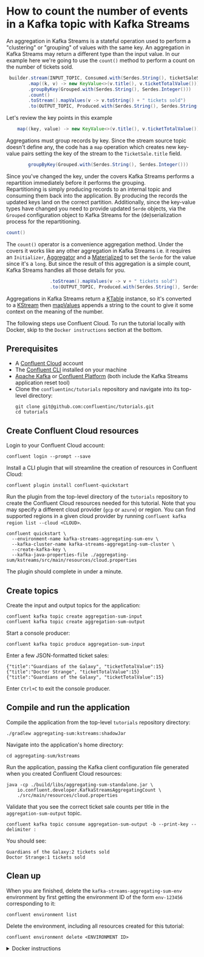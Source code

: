 <!-- title: How to count the number of events in a Kafka topic with Kafka Streams -->
<!-- description: In this tutorial, learn how to count the number of events in a Kafka topic with Kafka Streams, with step-by-step instructions and supporting code. -->

# How to count the number of events in a Kafka topic with Kafka Streams

An aggregation in Kafka Streams is a stateful operation used to perform a "clustering" or "grouping" of values with
the same key.  An aggregation in Kafka Streams may return a different type than the input value.  In our example here
we're going to use the `count()` method to perform a count on the number of tickets sold.

``` java
 builder.stream(INPUT_TOPIC, Consumed.with(Serdes.String(), ticketSaleSerde))
        .map((k, v) -> new KeyValue<>(v.title(), v.ticketTotalValue()))
        .groupByKey(Grouped.with(Serdes.String(), Serdes.Integer()))
        .count()
        .toStream().mapValues(v -> v.toString() + " tickets sold")
        .to(OUTPUT_TOPIC, Produced.with(Serdes.String(), Serdes.String()));
```

Let's review the key points in this example

``` java
    map((key, value) -> new KeyValue<>(v.title(), v.ticketTotalValue()))
```  

Aggregations must group records by key.  Since the stream source topic doesn't define any, the code has a `map` operation which creates new key-value pairs setting the key of the stream to the `TicketSale.title` field.

``` java
        groupByKey(Grouped.with(Serdes.String(), Serdes.Integer()))
```

Since you've changed the key, under the covers Kafka Streams performs a repartition immediately before it performs the grouping.  
Repartitioning is simply producing records to an internal topic and consuming them back into the application.   By producing the records the updated keys land on
the correct partition. Additionally, since the key-value types have changed you need to provide updated `Serde` objects, via the `Grouped` configuration object
to Kafka Streams for the (de)serialization process for the repartitioning.

``` java
count()
```

The `count()` operator is a convenience aggregation method.  Under the covers it works like any other aggregation in Kafka Streams i.e. it requires an
`Initializer`, [Aggregator](https://javadoc.io/static/org.apache.kafka/kafka-streams/3.6.0/org/apache/kafka/streams/kstream/Aggregator.html) and a [Materialized](https://javadoc.io/static/org.apache.kafka/kafka-streams/3.6.0/org/apache/kafka/streams/kstream/Materialized.html) to set the `Serde` for the value since it's a `long`.  But since the result of this aggregation is a simple count, Kafka Streams handles all those details for you.

``` java
                .toStream().mapValues(v -> v + " tickets sold")
                .to(OUTPUT_TOPIC, Produced.with(Serdes.String(), Serdes.String()));

```
Aggregations in Kafka Streams return a [KTable](https://javadoc.io/static/org.apache.kafka/kafka-streams/3.6.0/org/apache/kafka/streams/kstream/KTable.html) instance, so it's converted to a [KStream](https://javadoc.io/static/org.apache.kafka/kafka-streams/3.6.0/org/apache/kafka/streams/kstream/KStream.html) then [mapValues](https://javadoc.io/static/org.apache.kafka/kafka-streams/3.6.0/org/apache/kafka/streams/kstream/KStream.html#mapValues-org.apache.kafka.streams.kstream.ValueMapper-) appends a string to the count to give it some context on the meaning of the number.

The following steps use Confluent Cloud. To run the tutorial locally with Docker, skip to the `Docker instructions` section at the bottom.

## Prerequisites

* A [Confluent Cloud](https://confluent.cloud/signup) account
* The [Confluent CLI](https://docs.confluent.io/confluent-cli/current/install.html) installed on your machine
* [Apache Kafka](https://kafka.apache.org/downloads) or [Confluent Platform](https://docs.confluent.io/platform/current/installation/installing_cp/zip-tar.html) (both include the Kafka Streams application reset tool)
* Clone the `confluentinc/tutorials` repository and navigate into its top-level directory:
  ```shell
  git clone git@github.com:confluentinc/tutorials.git
  cd tutorials
  ```

## Create Confluent Cloud resources

Login to your Confluent Cloud account:

```shell
confluent login --prompt --save
```

Install a CLI plugin that will streamline the creation of resources in Confluent Cloud:

```shell
confluent plugin install confluent-quickstart
```

Run the plugin from the top-level directory of the `tutorials` repository to create the Confluent Cloud resources needed for this tutorial. Note that you may specify a different cloud provider (`gcp` or `azure`) or region. You can find supported regions in a given cloud provider by running `confluent kafka region list --cloud <CLOUD>`.

```shell
confluent quickstart \
  --environment-name kafka-streams-aggregating-sum-env \
  --kafka-cluster-name kafka-streams-aggregating-sum-cluster \
  --create-kafka-key \
  --kafka-java-properties-file ./aggregating-sum/kstreams/src/main/resources/cloud.properties
```

The plugin should complete in under a minute.

## Create topics

Create the input and output topics for the application:

```shell
confluent kafka topic create aggregation-sum-input
confluent kafka topic create aggregation-sum-output
```

Start a console producer:

```shell
confluent kafka topic produce aggregation-sum-input
```

Enter a few JSON-formatted ticket sales:

```plaintext
{"title":"Guardians of the Galaxy", "ticketTotalValue":15}
{"title":"Doctor Strange", "ticketTotalValue":15}
{"title":"Guardians of the Galaxy", "ticketTotalValue":15}
```

Enter `Ctrl+C` to exit the console producer.

## Compile and run the application

Compile the application from the top-level `tutorials` repository directory:

```shell
./gradlew aggregating-sum:kstreams:shadowJar
```

Navigate into the application's home directory:

```shell
cd aggregating-sum/kstreams
```

Run the application, passing the Kafka client configuration file generated when you created Confluent Cloud resources:

```shell
java -cp ./build/libs/aggregating-sum-standalone.jar \
    io.confluent.developer.KafkaStreamsAggregatingCount \
    ./src/main/resources/cloud.properties
```

Validate that you see the correct ticket sale counts per title in the `aggregation-sum-output` topic.

```shell
confluent kafka topic consume aggregation-sum-output -b --print-key --delimiter :
```

You should see:

```shell
Guardians of the Galaxy:2 tickets sold
Doctor Strange:1 tickets sold
```

## Clean up

When you are finished, delete the `kafka-streams-aggregating-sum-env` environment by first getting the environment ID of the form `env-123456` corresponding to it:

```shell
confluent environment list
```

Delete the environment, including all resources created for this tutorial:

```shell
confluent environment delete <ENVIRONMENT ID>
```

<details>
  <summary>Docker instructions</summary>

  ## Prerequisites

  * Docker running via [Docker Desktop](https://docs.docker.com/desktop/) or [Docker Engine](https://docs.docker.com/engine/install/)
  * [Docker Compose](https://docs.docker.com/compose/install/). Ensure that the command `docker compose version` succeeds.
  * Clone the `confluentinc/tutorials` repository and navigate into its top-level directory:
    ```shell
    git clone git@github.com:confluentinc/tutorials.git
    cd tutorials
    ```

  ## Start Kafka in Docker

  Start Kafka with the following command run from the top-level `tutorials` repository directory:

  ```shell
  docker compose -f ./docker/docker-compose-kafka.yml up -d
  ```

  ## Create topics

  Open a shell in the broker container:

  ```shell
  docker exec -it broker /bin/bash
  ```

  Create the input and output topics for the application:

  ```shell
  kafka-topics --bootstrap-server localhost:9092 --create --topic aggregation-sum-input
  kafka-topics --bootstrap-server localhost:9092 --create --topic aggregation-sum-output
  ```

  Start a console producer:

  ```shell
  kafka-console-producer --bootstrap-server localhost:9092 --topic aggregation-sum-input
  ```

  Enter a few JSON-formatted ticket sales:

  ```plaintext
  {"title":"Guardians of the Galaxy", "ticketTotalValue":15}
  {"title":"Doctor Strange", "ticketTotalValue":15}
  {"title":"Guardians of the Galaxy", "ticketTotalValue":15}
  ```
  
  Enter `Ctrl+C` to exit the console producer.

  ## Compile and run the application

  On your local machine, compile the app:

  ```shell
  ./gradlew aggregating-sum:kstreams:shadowJar
  ```

  Navigate into the application's home directory:

  ```shell
  cd aggregating-sum/kstreams
  ```

  Run the application, passing the `local.properties` Kafka client configuration file that points to the broker's bootstrap servers endpoint at `localhost:9092`:

  ```shell
  java -cp ./build/libs/aggregating-sum-standalone.jar \
      io.confluent.developer.KafkaStreamsAggregatingCount \
      ./src/main/resources/local.properties
  ```

  Validate that you see the correct ticket sale counts per title in the `aggregation-sum-output` topic. In the broker container shell:

  ```shell
  kafka-console-consumer --bootstrap-server localhost:9092 --topic aggregation-sum-output --from-beginning --property "print.key=true" --property "key.separator=:"
  ```

  You should see:

  ```shell
  Doctor Strange:1 tickets sold
  Guardians of the Galaxy:2 tickets sold
  ```

  ## Clean up

  From your local machine, stop the broker container:

  ```shell
  docker compose -f ./docker/docker-compose-kafka.yml down
  ```
</details>
